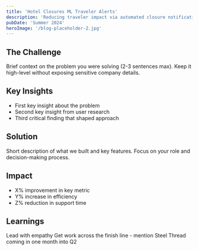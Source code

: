 ```yaml
---
title: 'Hotel Closures ML Traveler Alerts'
description: 'Reducing traveler impact via automated closure notifications'
pubDate: 'Summer 2024'
heroImage: '/blog-placeholder-2.jpg'
---
```


## The Challenge
Brief context on the problem you were solving (2-3 sentences max). Keep it high-level without exposing sensitive company details.

## Key Insights
- First key insight about the problem
- Second key insight from user research
- Third critical finding that shaped approach

## Solution
Short description of what we built and key features. Focus on your role and decision-making process.

## Impact
- X% improvement in key metric
- Y% increase in efficiency
- Z% reduction in support time

## Learnings
Lead with empathy
Get work across the finish line - mention Steel Thread coming in one month into Q2

